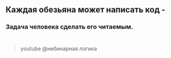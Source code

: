 ## Каждая обезьяна может написать код -
### Задача человека сделать его читаемым.
#
> youtube @небинарная логика


